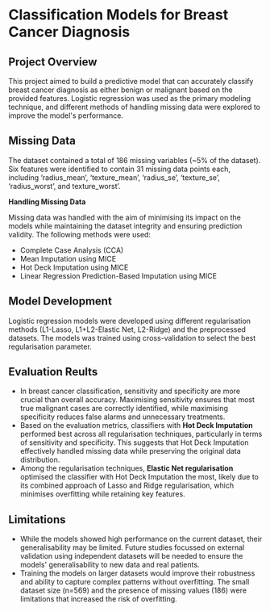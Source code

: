 # Classification Models for Breast Cancer Diagnosis

## Project Overview
This project aimed to build a predictive model that can accurately classify breast cancer diagnosis as either benign or malignant based on the provided features. Logistic regression was used as the primary modeling technique, and different methods of handling missing data were explored to improve the model's performance.

## Missing Data
The dataset contained a total of 186 missing variables (~5% of the dataset). Six features were identified to contain 31 missing data points each, including ‘radius_mean’, ‘texture_mean’, ‘radius_se’, ‘texture_se’, ‘radius_worst’, and texture_worst’. 

**Handling Missing Data**

Missing data was handled with the aim of minimising its impact on the models while maintaining the dataset integrity and ensuring prediction validity. The following methods were used:

- Complete Case Analysis (CCA)
- Mean Imputation using MICE
- Hot Deck Imputation using MICE
- Linear Regression Prediction-Based Imputation using MICE

## Model Development
Logistic regression models were developed using different regularisation methods (L1-Lasso, L1+L2-Elastic Net, L2-Ridge) and the preprocessed datasets. The models was trained using cross-validation to select the best regularisation parameter.

## Evaluation Reults
- In breast cancer classification, sensitivity and specificity are more crucial than overall accuracy. Maximising sensitivity ensures that most true malignant cases are correctly identified, while maximising specificity reduces false alarms and unnecessary treatments.
- Based on the evaluation metrics, classifiers with **Hot Deck Imputation** performed best across all regularisation techniques, particularly in terms of sensitivity and specificity. This suggests that Hot Deck Imputation effectively handled missing data while preserving the original data distribution. 
- Among the regularisation techniques, **Elastic Net regularisation** optimised the classifier with Hot Deck Imputation the most, likely due to its combined approach of Lasso and Ridge regularisation, which minimises overfitting while retaining key features.

## Limitations
- While the models showed high performance on the current dataset, their generalisability may be limited. Future studies focussed on external validation using independent datasets will be needed to ensure the models' generalisability to new data and real patients. 
- Training the models on larger datasets would improve their robustness and ability to capture complex patterns without overfitting. The small dataset size (n=569) and the presence of missing values (186) were limitations that increased the risk of overfitting.
